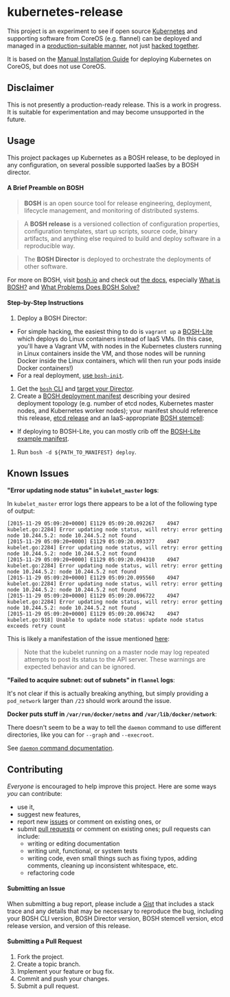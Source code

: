 # kubernetes-release

This project is an experiment to see if open source [Kubernetes](http://kubernetes.io/) and supporting software from CoreOS (e.g. flannel) can be deployed and managed in a [production-suitable manner](http://bosh.io/), not just [hacked together](https://github.com/kubernetes/kubernetes/tree/master/cluster).

It is based on the [Manual Installation Guide](https://coreos.com/kubernetes/docs/latest/getting-started.html) for deploying Kubernetes on CoreOS, but does not use CoreOS.

## Disclaimer

This is not presently a production-ready release. This is a work in progress. It is suitable for experimentation and may become unsupported in the future.

## Usage

This project packages up Kubernetes as a BOSH release, to be deployed in any configuration, on several possible supported IaaSes by a BOSH director.

#### A Brief Preamble on BOSH

> **BOSH** is an open source tool for release engineering, deployment, lifecycle management, and monitoring of distributed systems.

> A **BOSH release** is a versioned collection of configuration properties, configuration templates, start up scripts, source code, binary artifacts, and anything else required to build and deploy software in a reproducible way.

> The **BOSH Director** is deployed to orchestrate the deployments of other software.

For more on BOSH, visit [bosh.io](http://bosh.io/) and check out [the docs](http://bosh.io/docs), especially [What is BOSH?](http://bosh.io/docs/about.html) and [What Problems Does BOSH Solve?](http://bosh.io/docs/problems.html)

#### Step-by-Step Instructions

1. Deploy a BOSH Director:
  * For simple hacking, the easiest thing to do is `vagrant up` a [BOSH-Lite](https://github.com/cloudfoundry/bosh-lite) which deploys do Linux containers instead of IaaS VMs. (In this case, you'll have a Vagrant VM, with nodes in the Kubernetes clusters running in Linux containers inside the VM, and those nodes will be running Docker inside the Linux containers, which wlil then run your pods inside Docker containers!)
  * For a real deployment, [use `bosh-init`](https://bosh.io/docs/using-bosh-init.html).
1. Get the [`bosh` CLI](https://bosh.io/docs/bosh-cli.html) and [target your Director](https://bosh.io/docs/sysadmin-commands.html#director).
1. Create a [BOSH deployment manifest](https://bosh.io/docs/deployment-manifest.html) describing your desired deployment topology (e.g. number of etcd nodes, Kubernetes master nodes, and Kubernetes worker nodes); your manifest should reference this release, [etcd release](https://bosh.io/releases/github.com/cloudfoundry-incubator/etcd-release?all=1) and an IaaS-appropriate [BOSH stemcell](https://bosh.io/stemcells):
  * If deploying to BOSH-Lite, you can mostly crib off the [BOSH-Lite example manifest](example_deployments/bosh-lite/kubernetes.yml).
1. Run `bosh -d ${PATH_TO_MANIFEST} deploy`.

## Known Issues

**"Error updating node status" in `kubelet_master` logs**:

In `kubelet_master` error logs there appears to be a lot of the following type of output:

```
[2015-11-29 05:09:20+0000] E1129 05:09:20.092267    4947 kubelet.go:2284] Error updating node status, will retry: error getting node 10.244.5.2: node 10.244.5.2 not found
[2015-11-29 05:09:20+0000] E1129 05:09:20.093377    4947 kubelet.go:2284] Error updating node status, will retry: error getting node 10.244.5.2: node 10.244.5.2 not found
[2015-11-29 05:09:20+0000] E1129 05:09:20.094310    4947 kubelet.go:2284] Error updating node status, will retry: error getting node 10.244.5.2: node 10.244.5.2 not found
[2015-11-29 05:09:20+0000] E1129 05:09:20.095560    4947 kubelet.go:2284] Error updating node status, will retry: error getting node 10.244.5.2: node 10.244.5.2 not found
[2015-11-29 05:09:20+0000] E1129 05:09:20.096722    4947 kubelet.go:2284] Error updating node status, will retry: error getting node 10.244.5.2: node 10.244.5.2 not found
[2015-11-29 05:09:20+0000] E1129 05:09:20.096742    4947 kubelet.go:918] Unable to update node status: update node status exceeds retry count
```

This is likely a manifestation of the issue mentioned [here](https://coreos.com/kubernetes/docs/latest/deploy-master.html):

> Note that the kubelet running on a master node may log repeated attempts to post its status to the API server. These warnings are expected behavior and can be ignored.

**"Failed to acquire subnet: out of subnets" in `flannel` logs**:

It's not clear if this is actually breaking anything, but simply providing a `pod_network` larger than `/23` should work around the issue.

**Docker puts stuff in `/var/run/docker/netns` and `/var/lib/docker/network`**:

There doesn't seem to be a way to tell the `daemon` command to use different directories, like you can for `--graph` and `--execroot`.

See [`daemon` command documentation](https://docs.docker.com/engine/reference/commandline/daemon/).

## Contributing

*Everyone* is encouraged to help improve this project. Here are some ways *you* can contribute:

* use it,
* suggest new features,
* report new [issues](https://github.com/amitkgupta/kubernetes-release/issues) or comment on existing ones, or
* submit [pull requests](https://github.com/amitkgupta/kubernetes-release/pulls) or comment on existing ones; pull requests can include:
  * writing or editing documentation
  * writing unit, functional, or system tests
  * writing code, even small things such as fixing typos, adding comments, cleaning up inconsistent whitespace, etc.
  * refactoring code

#### Submitting an Issue

When submitting a bug report, please include a [Gist](http://gist.github.com/) that includes a stack trace and any details that may be necessary to reproduce the bug, including your BOSH CLI version, BOSH Director version, BOSH stemcell version, etcd release version, and version of this release.

#### Submitting a Pull Request

1. Fork the project.
1. Create a topic branch.
1. Implement your feature or bug fix.
1. Commit and push your changes.
1. Submit a pull request.
